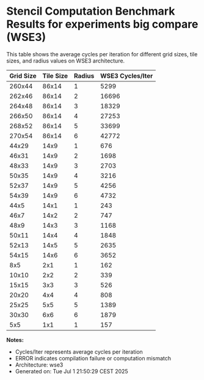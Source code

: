 # Stencil Computation Benchmark Results for experiments big compare (WSE3)

This table shows the average cycles per iteration for different grid sizes, tile sizes, and radius values on WSE3 architecture.

| Grid Size | Tile Size | Radius | WSE3 Cycles/Iter |
|-----------|-----------|--------|------------------|
| 260x44 | 86x14 | 1 | 5299 |
| 262x46 | 86x14 | 2 | 16696 |
| 264x48 | 86x14 | 3 | 18329 |
| 266x50 | 86x14 | 4 | 27253 |
| 268x52 | 86x14 | 5 | 33699 |
| 270x54 | 86x14 | 6 | 42772 |
| 44x29 | 14x9 | 1 | 676 |
| 46x31 | 14x9 | 2 | 1698 |
| 48x33 | 14x9 | 3 | 2703 |
| 50x35 | 14x9 | 4 | 3216 |
| 52x37 | 14x9 | 5 | 4256 |
| 54x39 | 14x9 | 6 | 4732 |
| 44x5 | 14x1 | 1 | 243 |
| 46x7 | 14x2 | 2 | 747 |
| 48x9 | 14x3 | 3 | 1168 |
| 50x11 | 14x4 | 4 | 1848 |
| 52x13 | 14x5 | 5 | 2635 |
| 54x15 | 14x6 | 6 | 3652 |
| 8x5 | 2x1 | 1 | 162 |
| 10x10 | 2x2 | 2 | 339 |
| 15x15 | 3x3 | 3 | 526 |
| 20x20 | 4x4 | 4 | 808 |
| 25x25 | 5x5 | 5 | 1389 |
| 30x30 | 6x6 | 6 | 1879 |
| 5x5 | 1x1 | 1 | 157 |

**Notes:**
- Cycles/Iter represents average cycles per iteration
- ERROR indicates compilation failure or computation mismatch
- Architecture: wse3
- Generated on: Tue Jul  1 21:50:29 CEST 2025

